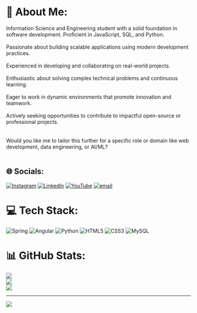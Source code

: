 # 💫 About Me:
Information Science and Engineering student with a solid foundation in software development. Proficient in JavaScript, SQL, and Python.<br><br>Passionate about building scalable applications using modern development practices.<br><br>Experienced in developing and collaborating on real-world projects.<br><br>Enthusiastic about solving complex technical problems and continuous learning.<br><br>Eager to work in dynamic environments that promote innovation and teamwork.<br><br>Actively seeking opportunities to contribute to impactful open-source or professional projects.<br><br><br>Would you like me to tailor this further for a specific role or domain like web development, data engineering, or AI/ML?<br><br>


## 🌐 Socials:
[![Instagram](https://img.shields.io/badge/Instagram-%23E4405F.svg?logo=Instagram&logoColor=white)](https://instagram.com/___i_am_prashanth____) [![LinkedIn](https://img.shields.io/badge/LinkedIn-%230077B5.svg?logo=linkedin&logoColor=white)](https://linkedin.com/in/prashanthdm) [![YouTube](https://img.shields.io/badge/YouTube-%23FF0000.svg?logo=YouTube&logoColor=white)](https://youtube.com/@thecodingmonster) [![email](https://img.shields.io/badge/Email-D14836?logo=gmail&logoColor=white)](mailto:1rn21is106.prashanthdm@gma) 

# 💻 Tech Stack:
![Spring](https://img.shields.io/badge/spring-%236DB33F.svg?style=for-the-badge&logo=spring&logoColor=white) ![Angular](https://img.shields.io/badge/angular-%23DD0031.svg?style=for-the-badge&logo=angular&logoColor=white) ![Python](https://img.shields.io/badge/python-3670A0?style=for-the-badge&logo=python&logoColor=ffdd54) ![HTML5](https://img.shields.io/badge/html5-%23E34F26.svg?style=for-the-badge&logo=html5&logoColor=white) ![CSS3](https://img.shields.io/badge/css3-%231572B6.svg?style=for-the-badge&logo=css3&logoColor=white) ![MySQL](https://img.shields.io/badge/mysql-4479A1.svg?style=for-the-badge&logo=mysql&logoColor=white)
# 📊 GitHub Stats:
![](https://github-readme-stats.vercel.app/api?username=prashanth-106&theme=dark&hide_border=false&include_all_commits=false&count_private=false)<br/>
![](https://nirzak-streak-stats.vercel.app/?user=prashanth-106&theme=dark&hide_border=false)<br/>
![](https://github-readme-stats.vercel.app/api/top-langs/?username=prashanth-106&theme=dark&hide_border=false&include_all_commits=false&count_private=false&layout=compact)

---
[![](https://visitcount.itsvg.in/api?id=prashanth-106&icon=0&color=0)](https://visitcount.itsvg.in)

<!-- Proudly created with GPRM ( https://gprm.itsvg.in ) -->